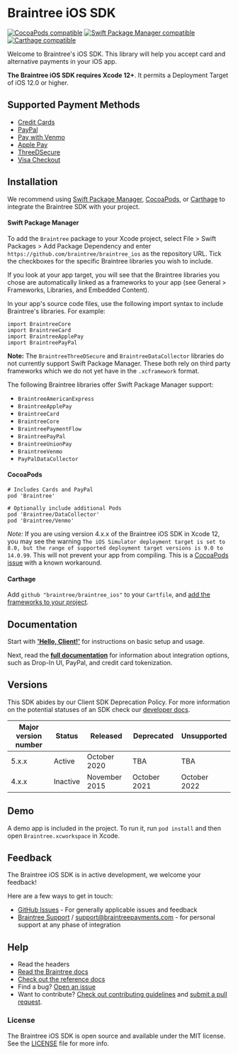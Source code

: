 # Braintree iOS SDK

[![CocoaPods compatible](https://img.shields.io/cocoapods/v/Braintree.svg?style=flat)](https://cocoapods.org/pods/Braintree)
[![Swift Package Manager compatible](https://img.shields.io/badge/SwiftPM-compatible-brightgreen.svg)](https://swift.org/package-manager/)
[![Carthage compatible](https://img.shields.io/badge/Carthage-compatible-4BC51D.svg?style=flat)](https://github.com/Carthage/Carthage)
<!--[![Travis CI build status](https://travis-ci.org/braintree/braintree_ios.svg?branch=master)](https://travis-ci.org/braintree/braintree_ios) -->

Welcome to Braintree's iOS SDK. This library will help you accept card and alternative payments in your iOS app.

**The Braintree iOS SDK requires Xcode 12+**. It permits a Deployment Target of iOS 12.0 or higher.

## Supported Payment Methods

- [Credit Cards](https://developers.braintreepayments.com/guides/credit-cards/overview)
- [PayPal](https://developers.braintreepayments.com/guides/paypal/overview)
- [Pay with Venmo](https://developers.braintreepayments.com/guides/venmo/overview)
- [Apple Pay](https://developers.braintreepayments.com/guides/apple-pay/overview)
- [ThreeDSecure](https://developers.braintreepayments.com/guides/3d-secure/overview)
- [Visa Checkout](https://developers.braintreepayments.com/guides/visa-checkout/overview)

## Installation

We recommend using [Swift Package Manager](https://swift.org/package-manager/), [CocoaPods](https://github.com/CocoaPods/CocoaPods), or [Carthage](https://github.com/Carthage/Carthage) to integrate the Braintree SDK with your project.

#### Swift Package Manager
To add the `Braintree` package to your Xcode project, select File > Swift Packages > Add Package Dependency and enter `https://github.com/braintree/braintree_ios` as the repository URL. Tick the checkboxes for the specific Braintree libraries you wish to include.

If you look at your app target, you will see that the Braintree libraries you chose are automatically linked as a frameworks to your app (see General > Frameworks, Libraries, and Embedded Content).

In your app's source code files, use the following import syntax to include Braintree's libraries. For example:
```
import BraintreeCore
import BraintreeCard
import BraintreeApplePay
import BraintreePayPal
```

**Note:** The `BraintreeThreeDSecure` and `BraintreeDataCollector` libraries do not currently support Swift Package Manager. These both rely on third party frameworks which we do not yet have in the `.xcframework` format.

The following Braintree libraries offer Swift Package Manager support:
* `BraintreeAmericanExpress`
* `BraintreeApplePay`
* `BraintreeCard`
* `BraintreeCore`
* `BraintreePaymentFlow`
* `BraintreePayPal`
* `BraintreeUnionPay`
* `BraintreeVenmo`
* `PayPalDataCollector`

#### CocoaPods
```
# Includes Cards and PayPal
pod 'Braintree'

# Optionally include additional Pods
pod 'Braintree/DataCollector'
pod 'Braintree/Venmo'
```

*Note:* If you are using version 4.x.x of the Braintree iOS SDK in Xcode 12, you may see the warning `The iOS Simulator deployment target is set to 8.0, but the range of supported deployment target versions is 9.0 to 14.0.99`. This will not prevent your app from compiling. This is a [CocoaPods issue](https://github.com/CocoaPods/CocoaPods/issues/7314) with a known workaround.

#### Carthage
Add `github "braintree/braintree_ios"` to your `Cartfile`, and [add the frameworks to your project](https://github.com/Carthage/Carthage#adding-frameworks-to-an-application).

## Documentation

Start with [**'Hello, Client!'**](https://developers.braintreepayments.com/ios/start/hello-client) for instructions on basic setup and usage.

Next, read the [**full documentation**](https://developers.braintreepayments.com/ios/sdk/client) for information about integration options, such as Drop-In UI, PayPal, and credit card tokenization.

## Versions

This SDK abides by our Client SDK Deprecation Policy. For more information on the potential statuses of an SDK check our [developer docs](http://developers.braintreepayments.com/guides/client-sdk/deprecation-policy).

<!--TODO: Make sure October is still the accurate month for the release of v5 -->
| Major version number | Status | Released | Deprecated | Unsupported |
| -------------------- | ------ | -------- | ---------- | ----------- |
| 5.x.x | Active | October 2020 | TBA | TBA |
| 4.x.x | Inactive | November 2015 | October 2021 | October 2022 |

## Demo

A demo app is included in the project. To run it, run `pod install` and then open `Braintree.xcworkspace` in Xcode.

## Feedback

The Braintree iOS SDK is in active development, we welcome your feedback!

Here are a few ways to get in touch:

* [GitHub Issues](https://github.com/braintree/braintree_ios/issues) - For generally applicable issues and feedback
* [Braintree Support](https://articles.braintreepayments.com/) / support@braintreepayments.com - for personal support at any phase of integration

## Help

* Read the headers
* [Read the Braintree docs](https://developers.braintreepayments.com/ios/sdk/client)
* [Check out the reference docs](https://braintree.github.io/braintree_ios/)
* Find a bug? [Open an issue](https://github.com/braintree/braintree_ios/issues)
* Want to contribute? [Check out contributing guidelines](CONTRIBUTING.md) and [submit a pull request](https://help.github.com/articles/creating-a-pull-request).

### License

The Braintree iOS SDK is open source and available under the MIT license. See the [LICENSE](LICENSE) file for more info.
